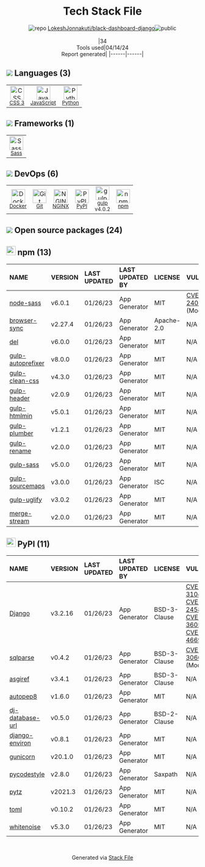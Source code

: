 <!--
&lt;--- Readme.md Snippet without images Start ---&gt;
## Tech Stack
LokeshJonnakuti/black-dashboard-django is built on the following main stack:

- [JavaScript](https://developer.mozilla.org/en-US/docs/Web/JavaScript) – Languages
- [Python](https://www.python.org) – Languages
- [Sass](http://sass-lang.com/) – CSS Pre-processors / Extensions
- [Docker](https://www.docker.com/) – Virtual Machine Platforms & Containers
- [NGINX](http://nginx.org) – Web Servers
- [gulp](http://gulpjs.com/) – JS Build Tools / JS Task Runners

Full tech stack [here](/techstack.md)

&lt;--- Readme.md Snippet without images End ---&gt;

&lt;--- Readme.md Snippet with images Start ---&gt;
## Tech Stack
LokeshJonnakuti/black-dashboard-django is built on the following main stack:

- <img width='25' height='25' src='https://img.stackshare.io/service/1209/javascript.jpeg' alt='JavaScript'/> [JavaScript](https://developer.mozilla.org/en-US/docs/Web/JavaScript) – Languages
- <img width='25' height='25' src='https://img.stackshare.io/service/993/pUBY5pVj.png' alt='Python'/> [Python](https://www.python.org) – Languages
- <img width='25' height='25' src='https://img.stackshare.io/service/1171/jCR2zNJV.png' alt='Sass'/> [Sass](http://sass-lang.com/) – CSS Pre-processors / Extensions
- <img width='25' height='25' src='https://img.stackshare.io/service/586/n4u37v9t_400x400.png' alt='Docker'/> [Docker](https://www.docker.com/) – Virtual Machine Platforms & Containers
- <img width='25' height='25' src='https://img.stackshare.io/service/1052/YMxUfyWf.png' alt='NGINX'/> [NGINX](http://nginx.org) – Web Servers
- <img width='25' height='25' src='https://img.stackshare.io/service/844/iruTC031.png' alt='gulp'/> [gulp](http://gulpjs.com/) – JS Build Tools / JS Task Runners

Full tech stack [here](/techstack.md)

&lt;--- Readme.md Snippet with images End ---&gt;
-->
<div align="center">

# Tech Stack File
![](https://img.stackshare.io/repo.svg "repo") [LokeshJonnakuti/black-dashboard-django](https://github.com/LokeshJonnakuti/black-dashboard-django)![](https://img.stackshare.io/public_badge.svg "public")
<br/><br/>
|34<br/>Tools used|04/14/24 <br/>Report generated|
|------|------|
</div>

## <img src='https://img.stackshare.io/languages.svg'/> Languages (3)
<table><tr>
  <td align='center'>
  <img width='36' height='36' src='https://img.stackshare.io/service/6727/css.png' alt='CSS 3'>
  <br>
  <sub><a href="https://developer.mozilla.org/en-US/docs/Web/CSS/CSS3">CSS 3</a></sub>
  <br>
  <sub></sub>
</td>

<td align='center'>
  <img width='36' height='36' src='https://img.stackshare.io/service/1209/javascript.jpeg' alt='JavaScript'>
  <br>
  <sub><a href="https://developer.mozilla.org/en-US/docs/Web/JavaScript">JavaScript</a></sub>
  <br>
  <sub></sub>
</td>

<td align='center'>
  <img width='36' height='36' src='https://img.stackshare.io/service/993/pUBY5pVj.png' alt='Python'>
  <br>
  <sub><a href="https://www.python.org">Python</a></sub>
  <br>
  <sub></sub>
</td>

</tr>
</table>

## <img src='https://img.stackshare.io/frameworks.svg'/> Frameworks (1)
<table><tr>
  <td align='center'>
  <img width='36' height='36' src='https://img.stackshare.io/service/1171/jCR2zNJV.png' alt='Sass'>
  <br>
  <sub><a href="http://sass-lang.com/">Sass</a></sub>
  <br>
  <sub></sub>
</td>

</tr>
</table>

## <img src='https://img.stackshare.io/devops.svg'/> DevOps (6)
<table><tr>
  <td align='center'>
  <img width='36' height='36' src='https://img.stackshare.io/service/586/n4u37v9t_400x400.png' alt='Docker'>
  <br>
  <sub><a href="https://www.docker.com/">Docker</a></sub>
  <br>
  <sub></sub>
</td>

<td align='center'>
  <img width='36' height='36' src='https://img.stackshare.io/service/1046/git.png' alt='Git'>
  <br>
  <sub><a href="http://git-scm.com/">Git</a></sub>
  <br>
  <sub></sub>
</td>

<td align='center'>
  <img width='36' height='36' src='https://img.stackshare.io/service/1052/YMxUfyWf.png' alt='NGINX'>
  <br>
  <sub><a href="http://nginx.org">NGINX</a></sub>
  <br>
  <sub></sub>
</td>

<td align='center'>
  <img width='36' height='36' src='https://img.stackshare.io/service/12572/-RIWgodF_400x400.jpg' alt='PyPI'>
  <br>
  <sub><a href="https://pypi.org/">PyPI</a></sub>
  <br>
  <sub></sub>
</td>

<td align='center'>
  <img width='36' height='36' src='https://img.stackshare.io/service/844/iruTC031.png' alt='gulp'>
  <br>
  <sub><a href="http://gulpjs.com/">gulp</a></sub>
  <br>
  <sub>v4.0.2</sub>
</td>

<td align='center'>
  <img width='36' height='36' src='https://img.stackshare.io/service/1120/lejvzrnlpb308aftn31u.png' alt='npm'>
  <br>
  <sub><a href="https://www.npmjs.com/">npm</a></sub>
  <br>
  <sub></sub>
</td>

</tr>
</table>


## <img src='https://img.stackshare.io/group.svg' /> Open source packages (24)</h2>

## <img width='24' height='24' src='https://img.stackshare.io/service/1120/lejvzrnlpb308aftn31u.png'/> npm (13)

|NAME|VERSION|LAST UPDATED|LAST UPDATED BY|LICENSE|VULNERABILITIES|
|:------|:------|:------|:------|:------|:------|
|[node-sass](https://www.npmjs.com/node-sass)|v6.0.1|01/26/23|App Generator |MIT|[CVE-2020-24025](https://github.com/advisories/GHSA-r8f7-9pfq-mjmv) (Moderate)|
|[browser-sync](https://www.npmjs.com/browser-sync)|v2.27.4|01/26/23|App Generator |Apache-2.0|N/A|
|[del](https://www.npmjs.com/del)|v6.0.0|01/26/23|App Generator |MIT|N/A|
|[gulp-autoprefixer](https://www.npmjs.com/gulp-autoprefixer)|v8.0.0|01/26/23|App Generator |MIT|N/A|
|[gulp-clean-css](https://www.npmjs.com/gulp-clean-css)|v4.3.0|01/26/23|App Generator |MIT|N/A|
|[gulp-header](https://www.npmjs.com/gulp-header)|v2.0.9|01/26/23|App Generator |MIT|N/A|
|[gulp-htmlmin](https://www.npmjs.com/gulp-htmlmin)|v5.0.1|01/26/23|App Generator |MIT|N/A|
|[gulp-plumber](https://www.npmjs.com/gulp-plumber)|v1.2.1|01/26/23|App Generator |MIT|N/A|
|[gulp-rename](https://www.npmjs.com/gulp-rename)|v2.0.0|01/26/23|App Generator |MIT|N/A|
|[gulp-sass](https://www.npmjs.com/gulp-sass)|v5.0.0|01/26/23|App Generator |MIT|N/A|
|[gulp-sourcemaps](https://www.npmjs.com/gulp-sourcemaps)|v3.0.0|01/26/23|App Generator |ISC|N/A|
|[gulp-uglify](https://www.npmjs.com/gulp-uglify)|v3.0.2|01/26/23|App Generator |MIT|N/A|
|[merge-stream](https://www.npmjs.com/merge-stream)|v2.0.0|01/26/23|App Generator |MIT|N/A|


## <img width='24' height='24' src='https://img.stackshare.io/service/12572/-RIWgodF_400x400.jpg'/> PyPI (11)

|NAME|VERSION|LAST UPDATED|LAST UPDATED BY|LICENSE|VULNERABILITIES|
|:------|:------|:------|:------|:------|:------|
|[Django](https://pypi.org/project/Django)|v3.2.16|01/26/23|App Generator |BSD-3-Clause|[CVE-2023-31047](https://github.com/advisories/GHSA-r3xc-prgr-mg9p) (Critical)<br/>[CVE-2023-24580](https://github.com/advisories/GHSA-2hrw-hx67-34x6) (High)<br/>[CVE-2023-36053](https://github.com/advisories/GHSA-jh3w-4vvf-mjgr) (High)<br/>[CVE-2023-46695](https://github.com/advisories/GHSA-qmf9-6jqf-j8fq) (High)|
|[sqlparse](https://pypi.org/project/sqlparse)|v0.4.2|01/26/23|App Generator |BSD-3-Clause|[CVE-2023-30608](https://github.com/advisories/GHSA-rrm6-wvj7-cwh2) (Moderate)|
|[asgiref](https://pypi.org/project/asgiref)|v3.4.1|01/26/23|App Generator |BSD-3-Clause|N/A|
|[autopep8](https://pypi.org/project/autopep8)|v1.6.0|01/26/23|App Generator |MIT|N/A|
|[dj-database-url](https://pypi.org/project/dj-database-url)|v0.5.0|01/26/23|App Generator |BSD-2-Clause|N/A|
|[django-environ](https://pypi.org/project/django-environ)|v0.8.1|01/26/23|App Generator |MIT|N/A|
|[gunicorn](https://pypi.org/project/gunicorn)|v20.1.0|01/26/23|App Generator |MIT|N/A|
|[pycodestyle](https://pypi.org/project/pycodestyle)|v2.8.0|01/26/23|App Generator |Saxpath|N/A|
|[pytz](https://pypi.org/project/pytz)|v2021.3|01/26/23|App Generator |MIT|N/A|
|[toml](https://pypi.org/project/toml)|v0.10.2|01/26/23|App Generator |MIT|N/A|
|[whitenoise](https://pypi.org/project/whitenoise)|v5.3.0|01/26/23|App Generator |MIT|N/A|

<br/>
<div align='center'>

Generated via [Stack File](https://github.com/marketplace/stack-file)
